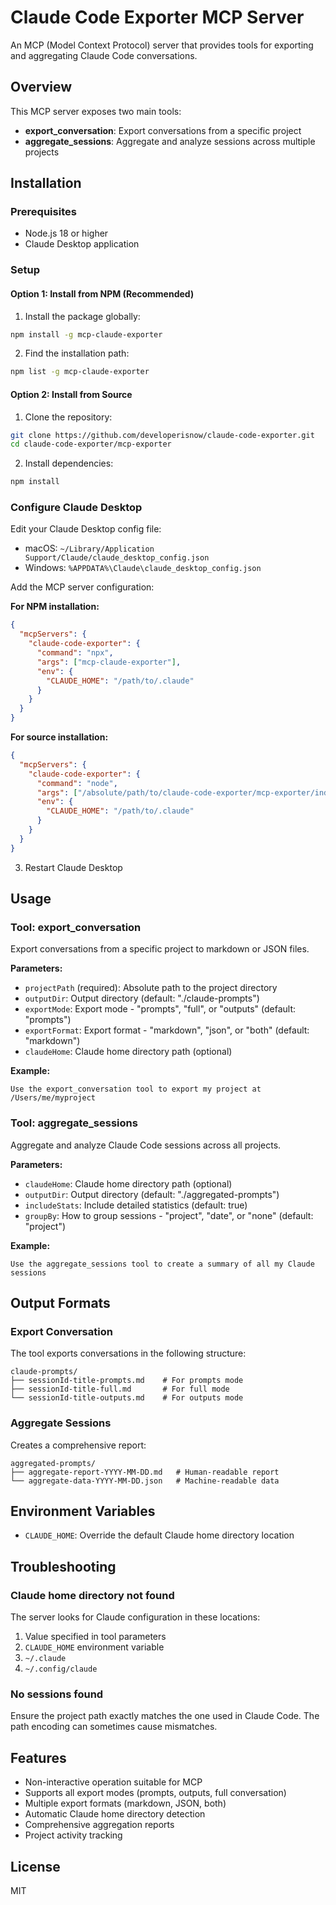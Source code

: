 # Claude Code Exporter MCP Server

An MCP (Model Context Protocol) server that provides tools for exporting and aggregating Claude Code conversations.

## Overview

This MCP server exposes two main tools:
- **export_conversation**: Export conversations from a specific project
- **aggregate_sessions**: Aggregate and analyze sessions across multiple projects

## Installation

### Prerequisites

- Node.js 18 or higher
- Claude Desktop application

### Setup

#### Option 1: Install from NPM (Recommended)

1. Install the package globally:
```bash
npm install -g mcp-claude-exporter
```

2. Find the installation path:
```bash
npm list -g mcp-claude-exporter
```

#### Option 2: Install from Source

1. Clone the repository:
```bash
git clone https://github.com/developerisnow/claude-code-exporter.git
cd claude-code-exporter/mcp-exporter
```

2. Install dependencies:
```bash
npm install
```

### Configure Claude Desktop

Edit your Claude Desktop config file:
- macOS: `~/Library/Application Support/Claude/claude_desktop_config.json`
- Windows: `%APPDATA%\Claude\claude_desktop_config.json`

Add the MCP server configuration:

**For NPM installation:**
```json
{
  "mcpServers": {
    "claude-code-exporter": {
      "command": "npx",
      "args": ["mcp-claude-exporter"],
      "env": {
        "CLAUDE_HOME": "/path/to/.claude"
      }
    }
  }
}
```

**For source installation:**
```json
{
  "mcpServers": {
    "claude-code-exporter": {
      "command": "node",
      "args": ["/absolute/path/to/claude-code-exporter/mcp-exporter/index.js"],
      "env": {
        "CLAUDE_HOME": "/path/to/.claude"
      }
    }
  }
}
```

3. Restart Claude Desktop

## Usage

### Tool: export_conversation

Export conversations from a specific project to markdown or JSON files.

**Parameters:**
- `projectPath` (required): Absolute path to the project directory
- `outputDir`: Output directory (default: "./claude-prompts")
- `exportMode`: Export mode - "prompts", "full", or "outputs" (default: "prompts")
- `exportFormat`: Export format - "markdown", "json", or "both" (default: "markdown")
- `claudeHome`: Claude home directory path (optional)

**Example:**
```
Use the export_conversation tool to export my project at /Users/me/myproject
```

### Tool: aggregate_sessions

Aggregate and analyze Claude Code sessions across all projects.

**Parameters:**
- `claudeHome`: Claude home directory path (optional)
- `outputDir`: Output directory (default: "./aggregated-prompts")
- `includeStats`: Include detailed statistics (default: true)
- `groupBy`: How to group sessions - "project", "date", or "none" (default: "project")

**Example:**
```
Use the aggregate_sessions tool to create a summary of all my Claude sessions
```

## Output Formats

### Export Conversation

The tool exports conversations in the following structure:
```
claude-prompts/
├── sessionId-title-prompts.md    # For prompts mode
├── sessionId-title-full.md       # For full mode
└── sessionId-title-outputs.md    # For outputs mode
```

### Aggregate Sessions

Creates a comprehensive report:
```
aggregated-prompts/
├── aggregate-report-YYYY-MM-DD.md   # Human-readable report
└── aggregate-data-YYYY-MM-DD.json   # Machine-readable data
```

## Environment Variables

- `CLAUDE_HOME`: Override the default Claude home directory location

## Troubleshooting

### Claude home directory not found

The server looks for Claude configuration in these locations:
1. Value specified in tool parameters
2. `CLAUDE_HOME` environment variable
3. `~/.claude`
4. `~/.config/claude`

### No sessions found

Ensure the project path exactly matches the one used in Claude Code. The path encoding can sometimes cause mismatches.

## Features

- Non-interactive operation suitable for MCP
- Supports all export modes (prompts, outputs, full conversation)
- Multiple export formats (markdown, JSON, both)
- Automatic Claude home directory detection
- Comprehensive aggregation reports
- Project activity tracking

## License

MIT